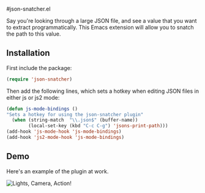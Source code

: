 #json-snatcher.el

Say you're looking through a large JSON file, and see a value that you want to extract programmatically. This Emacs extension will allow you to snatch the path to this value.

## Installation

First include the package:
```lisp
(require 'json-snatcher)
```

Then add the following lines, which sets a hotkey when editing JSON files
in either js or js2 mode:
   ```lisp
   (defun js-mode-bindings ()
   "Sets a hotkey for using the json-snatcher plugin"
   	 (when (string-match  "\\.json$" (buffer-name))
	       (local-set-key (kbd "C-c C-g") 'jsons-print-path)))
   (add-hook 'js-mode-hook 'js-mode-bindings)
   (add-hook 'js2-mode-hook 'js-mode-bindings)
   ```
## Demo
   Here's an example of the plugin at work.

   ![Lights, Camera, Action!](https://github.com/Sterlingg/json-snatcher/raw/master/Demo/demo.gif)

